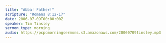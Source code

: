 ```yaml
---
title: "Abba! Father!"
scripture: "Romans 8:12-17"
date: 2006-07-09T00:00:00Z
speaker: Tim Tinsley
sermon_type: morning
audio: https://pcpcmorningsermons.s3.amazonaws.com/20060709tinsley.mp3 
---
```




